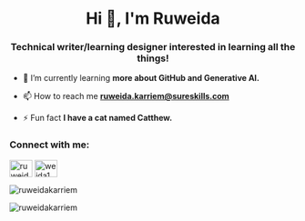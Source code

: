<h1 align="center">Hi 👋, I'm Ruweida</h1>
<h3 align="center">Technical writer/learning designer interested in learning all the things!</h3>

- 🌱 I’m currently learning **more about GitHub and Generative AI.**

- 📫 How to reach me **ruweida.karriem@sureskills.com**

- ⚡ Fun fact **I have a cat named Catthew.**

<h3 align="left">Connect with me:</h3>
<p align="left">
<a href="https://linkedin.com/in/ruweida karriem" target="blank"><img align="center" src="https://raw.githubusercontent.com/rahuldkjain/github-profile-readme-generator/master/src/images/icons/Social/linked-in-alt.svg" alt="ruweida karriem" height="30" width="40" /></a>
<a href="https://instagram.com/weida1" target="blank"><img align="center" src="https://raw.githubusercontent.com/rahuldkjain/github-profile-readme-generator/master/src/images/icons/Social/instagram.svg" alt="weida1" height="30" width="40" /></a>
</p>


<p><img align="center" src="https://github-readme-stats.vercel.app/api/top-langs?username=ruweidakarriem&show_icons=true&locale=en&layout=compact" alt="ruweidakarriem" /></p>

<p><img align="center" src="https://github-readme-streak-stats.herokuapp.com/?user=ruweidakarriem&" alt="ruweidakarriem" /></p>
